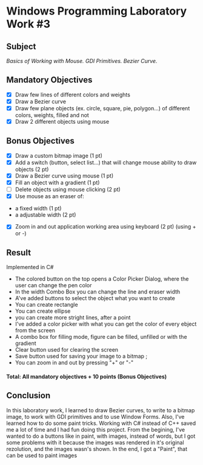 # Windows Programming Laboratory Work #3
## Subject
_Basics of Working with Mouse. GDI Primitives. Bezier Curve._

## Mandatory Objectives
- [x] Draw few lines of different colors and weights
- [x] Draw a Bezier curve
- [x] Draw few plane objects (ex. circle, square, pie, polygon...) of different colors, weights, filled and not
- [x] Draw 2 different objects using mouse

## Bonus Objectives

- [x] Draw a custom bitmap image (1 pt) 
- [x] Add a switch (button, select list...) that will change mouse ability to draw objects (2 pt)
- [x] Draw a Bezier curve using mouse (1 pt)
- [x] Fill an object with a gradient (1 pt)
- [ ] Delete objects using mouse clicking (2 pt)
- [x] Use mouse as an eraser of:
 - a fixed width (1 pt)
 - a adjustable width (2 pt)
- [x] Zoom in and out application working area using keyboard (2 pt) (using + or -)

## Result
Implemented in C#
* The colored button on the top opens a Color Picker Dialog, where the user can change the pen color
* In the width Combo Box you can change the line and eraser width 
* A've added buttons to select the object what you want to create
* You can create rectangle
 * You can create ellipse
 * you can create more stright lines, after a point
 * I've added a color picker with what you can get the color of every ebject from the screen
 * A combo box for filling mode, figure can be filled, unfilled or with the gradient
 * Clear button used for clearing the screen
 * Save button used for saving your image to a bitmap ;
 * You can zoom in and out by pressing "+" or "-"
#### Total: All mandatory objectives + 10 points (Bonus Objectives)
  
  ## Conclusion
  In this laboratory work, I learned to draw Bezier curves, to write to a bitmap image, to work with GDI primitives and to use Window Forms. Also, I've learned how to do some paint tricks. Working with C# instead of C++ saved me a lot of time and I had fun doing this project. 
  From the begining, I've wanted to do a buttons like in paint, with images, instead of words, but I got some problems with it because the images was rendered in it's original rezolution, and the images wasn's shown.
In the end, I got a "Paint", that can be used to paint images